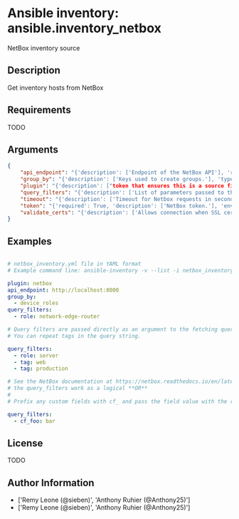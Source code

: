 # Ansible inventory: ansible.inventory_netbox


NetBox inventory source

## Description

Get inventory hosts from NetBox

## Requirements

TODO

## Arguments

``` json
{
    "api_endpoint": "{'description': ['Endpoint of the NetBox API'], 'required': True, 'env': [{'name': 'NETBOX_API'}]}",
    "group_by": "{'description': ['Keys used to create groups.'], 'type': 'list', 'choices': ['sites', 'tenants', 'racks', 'tags', 'device_roles', 'device_types', 'manufacturers'], 'default': []}",
    "plugin": "{'description': ["token that ensures this is a source file for the 'netbox' plugin."], 'required': True, 'choices': ['netbox']}",
    "query_filters": "{'description': ['List of parameters passed to the query string (Multiple values may be separated by commas)'], 'type': 'list'}",
    "timeout": "{'description': ['Timeout for Netbox requests in seconds'], 'type': 'int', 'default': 60}",
    "token": "{'required': True, 'description': ['NetBox token.'], 'env': [{'name': 'NETBOX_TOKEN'}, {'name': 'NETBOX_API_KEY'}]}",
    "validate_certs": "{'description': ['Allows connection when SSL certificates are not valid. Set to C(false) when certificates are not trusted.'], 'default': True, 'type': 'boolean'}",
}
```

## Examples


``` yaml

# netbox_inventory.yml file in YAML format
# Example command line: ansible-inventory -v --list -i netbox_inventory.yml

plugin: netbox
api_endpoint: http://localhost:8000
group_by:
  - device_roles
query_filters:
  - role: network-edge-router

# Query filters are passed directly as an argument to the fetching queries.
# You can repeat tags in the query string.

query_filters:
  - role: server
  - tag: web
  - tag: production

# See the NetBox documentation at https://netbox.readthedocs.io/en/latest/api/overview/
# the query_filters work as a logical **OR**
#
# Prefix any custom fields with cf_ and pass the field value with the regular NetBox query string

query_filters:
  - cf_foo: bar

```

## License

TODO

## Author Information
  - ['Remy Leone (@sieben)', 'Anthony Ruhier (@Anthony25)']
  - ['Remy Leone (@sieben)', 'Anthony Ruhier (@Anthony25)']

